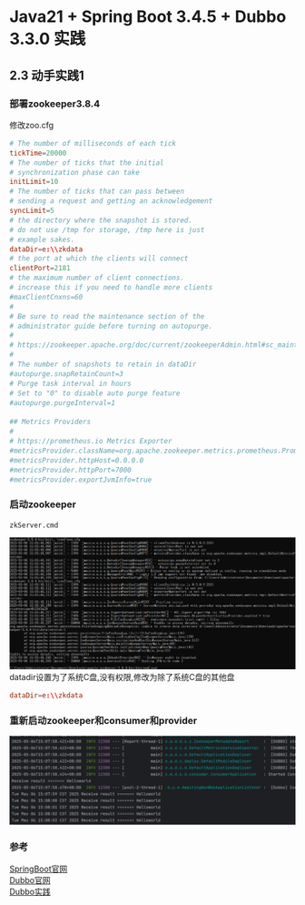 # Java21 + Spring Boot 3.4.5 + Dubbo 3.3.0 实践
## 2.3 动手实践1

### 部署zookeeper3.8.4 
修改zoo.cfg
```conf
# The number of milliseconds of each tick
tickTime=20000
# The number of ticks that the initial
# synchronization phase can take
initLimit=10
# The number of ticks that can pass between
# sending a request and getting an acknowledgement
syncLimit=5
# the directory where the snapshot is stored.
# do not use /tmp for storage, /tmp here is just
# example sakes.
dataDir=e:\\zkdata
# the port at which the clients will connect
clientPort=2181
# the maximum number of client connections.
# increase this if you need to handle more clients
#maxClientCnxns=60
#
# Be sure to read the maintenance section of the
# administrator guide before turning on autopurge.
#
# https://zookeeper.apache.org/doc/current/zookeeperAdmin.html#sc_maintenance
#
# The number of snapshots to retain in dataDir
#autopurge.snapRetainCount=3
# Purge task interval in hours
# Set to "0" to disable auto purge feature
#autopurge.purgeInterval=1

## Metrics Providers
#
# https://prometheus.io Metrics Exporter
#metricsProvider.className=org.apache.zookeeper.metrics.prometheus.PrometheusMetricsProvider
#metricsProvider.httpHost=0.0.0.0
#metricsProvider.httpPort=7000
#metricsProvider.exportJvmInfo=true
```
### 启动zookeeper
```shell
zkServer.cmd
```

![](doc/启动zookeeper失败.png)
datadir设置为了系统C盘,没有权限,修改为除了系统C盘的其他盘
```conf
dataDir=e:\\zkdata
```

### 重新启动zookeeper和consumer和provider
![](doc/Dubbo.png)
### 参考
[SpringBoot官网](https://spring.io/projects/spring-boot)  
[Dubbo官网](https://cn.dubbo.apache.org/zh-cn/overview/home/)  
[Dubbo实践](https://www.cnblogs.com/crazymakercircle/p/18394238)  
